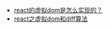 * [react的虚拟dom是怎么实现的？](https://www.jianshu.com/p/9f16b96a2dec "react的虚拟dom是怎么实现的？")
* [react之虚拟dom和diff算法](https://www.jianshu.com/p/709192a48f72 "react之虚拟dom和diff算法")